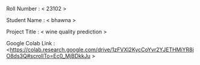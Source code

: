 Roll Number       :   < 23102 >

Student Name      :   < bhawna >

Project Title     :   < wine quality prediction >

Google Colab Link :   <https://colab.research.google.com/drive/1zFVXl2KycCoYvr2YJETHMiYR8jO8ds3Q#scrollTo=Ec0_MjBDkkJu >
